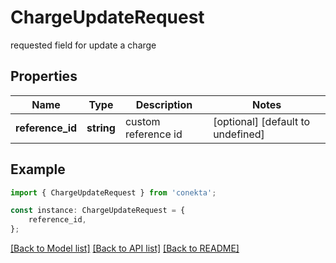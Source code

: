 # ChargeUpdateRequest

requested field for update a charge

## Properties

Name | Type | Description | Notes
------------ | ------------- | ------------- | -------------
**reference_id** | **string** | custom reference id | [optional] [default to undefined]

## Example

```typescript
import { ChargeUpdateRequest } from 'conekta';

const instance: ChargeUpdateRequest = {
    reference_id,
};
```

[[Back to Model list]](../README.md#documentation-for-models) [[Back to API list]](../README.md#documentation-for-api-endpoints) [[Back to README]](../README.md)

